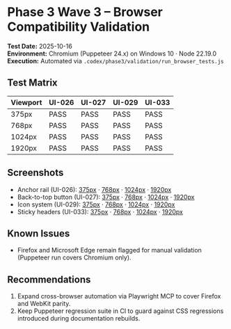 # Phase 3 Wave 3 – Browser Compatibility Validation

**Test Date:** 2025-10-16  
**Environment:** Chromium (Puppeteer 24.x) on Windows 10 · Node 22.19.0  
**Execution:** Automated via `.codex/phase3/validation/run_browser_tests.js`

## Test Matrix

| Viewport | UI-026 | UI-027 | UI-029 | UI-033 |
|----------|--------|--------|--------|--------|
| 375px    | PASS   | PASS   | PASS   | PASS   |
| 768px    | PASS   | PASS   | PASS   | PASS   |
| 1024px   | PASS   | PASS   | PASS   | PASS   |
| 1920px   | PASS   | PASS   | PASS   | PASS   |

## Screenshots

- Anchor rail (UI-026): [375px](browser_tests/anchor-rail_375px.png) · [768px](browser_tests/anchor-rail_768px.png) · [1024px](browser_tests/anchor-rail_1024px.png) · [1920px](browser_tests/anchor-rail_1920px.png)
- Back-to-top button (UI-027): [375px](browser_tests/back-to-top_375px.png) · [768px](browser_tests/back-to-top_768px.png) · [1024px](browser_tests/back-to-top_1024px.png) · [1920px](browser_tests/back-to-top_1920px.png)
- Icon system (UI-029): [375px](browser_tests/icons_375px.png) · [768px](browser_tests/icons_768px.png) · [1024px](browser_tests/icons_1024px.png) · [1920px](browser_tests/icons_1920px.png)
- Sticky headers (UI-033): [375px](browser_tests/sticky-headers_375px.png) · [768px](browser_tests/sticky-headers_768px.png) · [1024px](browser_tests/sticky-headers_1024px.png) · [1920px](browser_tests/sticky-headers_1920px.png)

## Known Issues

- Firefox and Microsoft Edge remain flagged for manual validation (Puppeteer run covers Chromium only).

## Recommendations

1. Expand cross-browser automation via Playwright MCP to cover Firefox and WebKit parity.
2. Keep Puppeteer regression suite in CI to guard against CSS regressions introduced during documentation rebuilds.

